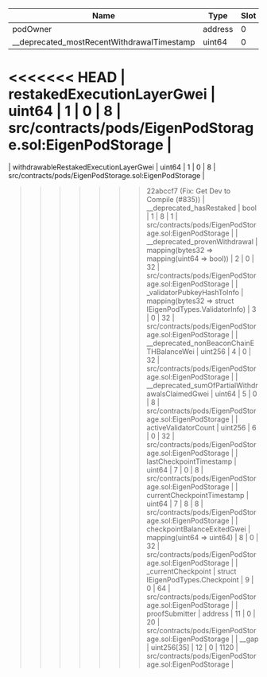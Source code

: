 | Name                                            | Type                                                    | Slot | Offset | Bytes | Contract                                               |
|-------------------------------------------------|---------------------------------------------------------|------|--------|-------|--------------------------------------------------------|
| podOwner                                        | address                                                 | 0    | 0      | 20    | src/contracts/pods/EigenPodStorage.sol:EigenPodStorage |
| __deprecated_mostRecentWithdrawalTimestamp      | uint64                                                  | 0    | 20     | 8     | src/contracts/pods/EigenPodStorage.sol:EigenPodStorage |
<<<<<<< HEAD
| restakedExecutionLayerGwei                      | uint64                                                  | 1    | 0      | 8     | src/contracts/pods/EigenPodStorage.sol:EigenPodStorage |
=======
| withdrawableRestakedExecutionLayerGwei          | uint64                                                  | 1    | 0      | 8     | src/contracts/pods/EigenPodStorage.sol:EigenPodStorage |
>>>>>>> 22abccf7 (Fix: Get Dev to Compile (#835))
| __deprecated_hasRestaked                        | bool                                                    | 1    | 8      | 1     | src/contracts/pods/EigenPodStorage.sol:EigenPodStorage |
| __deprecated_provenWithdrawal                   | mapping(bytes32 => mapping(uint64 => bool))             | 2    | 0      | 32    | src/contracts/pods/EigenPodStorage.sol:EigenPodStorage |
| _validatorPubkeyHashToInfo                      | mapping(bytes32 => struct IEigenPodTypes.ValidatorInfo) | 3    | 0      | 32    | src/contracts/pods/EigenPodStorage.sol:EigenPodStorage |
| __deprecated_nonBeaconChainETHBalanceWei        | uint256                                                 | 4    | 0      | 32    | src/contracts/pods/EigenPodStorage.sol:EigenPodStorage |
| __deprecated_sumOfPartialWithdrawalsClaimedGwei | uint64                                                  | 5    | 0      | 8     | src/contracts/pods/EigenPodStorage.sol:EigenPodStorage |
| activeValidatorCount                            | uint256                                                 | 6    | 0      | 32    | src/contracts/pods/EigenPodStorage.sol:EigenPodStorage |
| lastCheckpointTimestamp                         | uint64                                                  | 7    | 0      | 8     | src/contracts/pods/EigenPodStorage.sol:EigenPodStorage |
| currentCheckpointTimestamp                      | uint64                                                  | 7    | 8      | 8     | src/contracts/pods/EigenPodStorage.sol:EigenPodStorage |
| checkpointBalanceExitedGwei                     | mapping(uint64 => uint64)                               | 8    | 0      | 32    | src/contracts/pods/EigenPodStorage.sol:EigenPodStorage |
| _currentCheckpoint                              | struct IEigenPodTypes.Checkpoint                        | 9    | 0      | 64    | src/contracts/pods/EigenPodStorage.sol:EigenPodStorage |
| proofSubmitter                                  | address                                                 | 11   | 0      | 20    | src/contracts/pods/EigenPodStorage.sol:EigenPodStorage |
| __gap                                           | uint256[35]                                             | 12   | 0      | 1120  | src/contracts/pods/EigenPodStorage.sol:EigenPodStorage |

